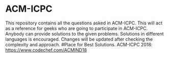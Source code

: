 # ACM-ICPC
This repository contains all the questions asked in ACM-ICPC. This will act as a reference for geeks who are going to participate in ACM-ICPC. Anybody can provide solutions to the given problems. Solutions in different languages is encouraged. Changes will be updated after checking the complexity and approach. #Place for Best Solutions.
ACM-ICPC 2018: https://www.codechef.com/ACMIND18
